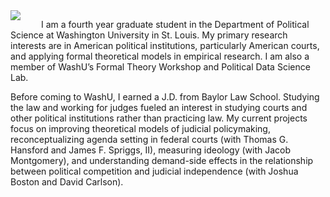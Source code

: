 <img style="padding-right: 30px;" align="left" src="{{site.baseurl}}/assets/duckmayr.jpg">

I am a fourth year graduate student in the Department of Political Science at Washington University in St. Louis. My primary research interests are in American political institutions, particularly American courts, and applying formal theoretical models in empirical research. I am also a member of WashU’s Formal Theory Workshop and Political Data Science Lab.

Before coming to WashU, I earned a J.D. from Baylor Law School. Studying the law and working for judges fueled an interest in studying courts and other political institutions rather than practicing law. My current projects focus on improving theoretical models of judicial policymaking, reconceptualizing agenda setting in federal courts (with Thomas G. Hansford and James F. Spriggs, II), measuring ideology (with Jacob Montgomery), and understanding demand-side effects in the relationship between political competition and judicial independence (with Joshua Boston and David Carlson).

